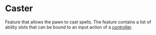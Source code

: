 # Caster

Feature that allows the pawn to cast spells. The feature contains a list of ability slots that can be bound to an input action of a [controller](../../../core/systems/input/controller/).